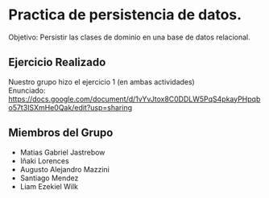
# Practica de persistencia de datos.
Objetivo: Persistir las clases de dominio en una base de datos relacional.

## Ejercicio Realizado
Nuestro grupo hizo el ejercicio 1 (en ambas actividades)  
Enunciado: https://docs.google.com/document/d/1vYvJtox8C0DDLW5PqS4pkayPHpqbo57t3ISXmHe0Qak/edit?usp=sharing

## Miembros del Grupo
 - Matias Gabriel Jastrebow
 - Iñaki Lorences
 - Augusto Alejandro Mazzini
 - Santiago Mendez
 - Liam Ezekiel Wilk
